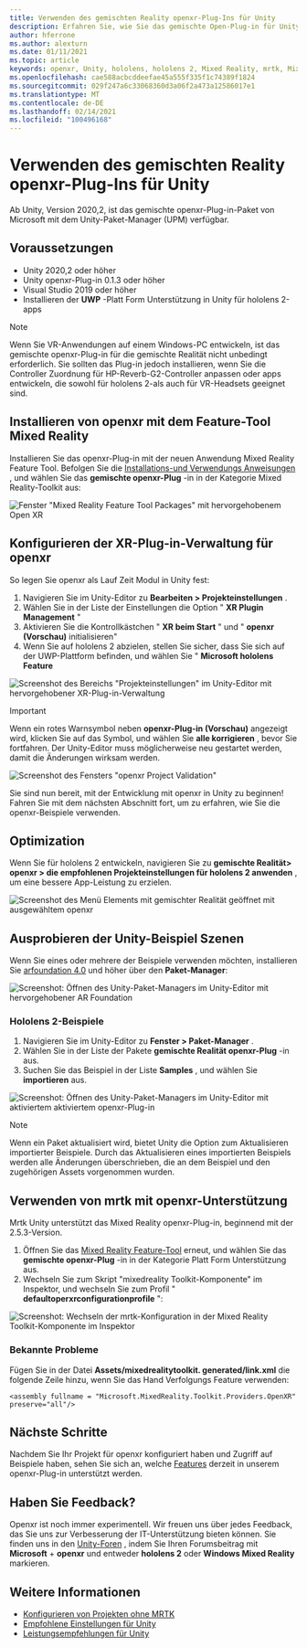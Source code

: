 ```yaml
---
title: Verwenden des gemischten Reality openxr-Plug-Ins für Unity
description: Erfahren Sie, wie Sie das gemischte Open-Plug-in für Unity für Unity-Projekte aktivieren.
author: hferrone
ms.author: alexturn
ms.date: 01/11/2021
ms.topic: article
keywords: openxr, Unity, hololens, hololens 2, Mixed Reality, mrtk, Mixed Reality Toolkit, Augmented Reality, Virtual Reality, Mixed Reality-Headsets, erlernen, Tutorial, Getting Started
ms.openlocfilehash: cae588acbcddeefae45a555f335f1c74389f1824
ms.sourcegitcommit: 029f247a6c33068360d3a06f2a473a12586017e1
ms.translationtype: MT
ms.contentlocale: de-DE
ms.lasthandoff: 02/14/2021
ms.locfileid: "100496168"
---
```

# <a name="using-the-mixed-reality-openxr-plugin-for-unity"></a>Verwenden des gemischten Reality openxr-Plug-Ins für Unity

Ab Unity, Version 2020,2, ist das gemischte openxr-Plug-in-Paket von Microsoft mit dem Unity-Paket-Manager (UPM) verfügbar.

## <a name="prerequisites"></a>Voraussetzungen

* Unity 2020,2 oder höher
* Unity openxr-Plug-in 0.1.3 oder höher
* Visual Studio 2019 oder höher
* Installieren der **UWP** -Platt Form Unterstützung in Unity für hololens 2-apps

> [!NOTE]
> Wenn Sie VR-Anwendungen auf einem Windows-PC entwickeln, ist das gemischte openxr-Plug-in für die gemischte Realität nicht unbedingt erforderlich. Sie sollten das Plug-in jedoch installieren, wenn Sie die Controller Zuordnung für HP-Reverb-G2-Controller anpassen oder apps entwickeln, die sowohl für hololens 2-als auch für VR-Headsets geeignet sind.

## <a name="installing-openxr-with-the-mixed-reality-feature-tool"></a>Installieren von openxr mit dem Feature-Tool Mixed Reality

Installieren Sie das openxr-Plug-in mit der neuen Anwendung Mixed Reality Feature Tool. Befolgen Sie die [Installations-und Verwendungs Anweisungen](welcome-to-mr-feature-tool.md) , und wählen Sie das **gemischte openxr-Plug** -in in der Kategorie Mixed Reality-Toolkit aus:

![Fenster "Mixed Reality Feature Tool Packages" mit hervorgehobenem Open XR](images/feature-tool-openxr.png)

## <a name="configuring-xr-plugin-management-for-openxr"></a>Konfigurieren der XR-Plug-in-Verwaltung für openxr

So legen Sie openxr als Lauf Zeit Modul in Unity fest:

1. Navigieren Sie im Unity-Editor zu **Bearbeiten > Projekteinstellungen** .
2. Wählen Sie in der Liste der Einstellungen die Option " **XR Plugin Management** "
3. Aktivieren Sie die Kontrollkästchen " **XR beim Start** " und " **openxr (Vorschau)** initialisieren"
4. Wenn Sie auf hololens 2 abzielen, stellen Sie sicher, dass Sie sich auf der UWP-Plattform befinden, und wählen Sie " **Microsoft hololens Feature**

![Screenshot des Bereichs "Projekteinstellungen" im Unity-Editor mit hervorgehobener XR-Plug-in-Verwaltung](images/openxr-img-05.png)

> [!IMPORTANT]
> Wenn ein rotes Warnsymbol neben **openxr-Plug-in (Vorschau)** angezeigt wird, klicken Sie auf das Symbol, und wählen Sie **alle korrigieren** , bevor Sie fortfahren. Der Unity-Editor muss möglicherweise neu gestartet werden, damit die Änderungen wirksam werden.

![Screenshot des Fensters "openxr Project Validation"](images/openxr-img-06.png)

Sie sind nun bereit, mit der Entwicklung mit openxr in Unity zu beginnen!  Fahren Sie mit dem nächsten Abschnitt fort, um zu erfahren, wie Sie die openxr-Beispiele verwenden.

## <a name="optimization"></a>Optimization

Wenn Sie für hololens 2 entwickeln, navigieren Sie zu **gemischte Realität> openxr > die empfohlenen Projekteinstellungen für hololens 2 anwenden** , um eine bessere App-Leistung zu erzielen.

![Screenshot des Menü Elements mit gemischter Realität geöffnet mit ausgewähltem openxr](images/openxr-img-08.png)

## <a name="try-out-the-unity-sample-scenes"></a>Ausprobieren der Unity-Beispiel Szenen

Wenn Sie eines oder mehrere der Beispiele verwenden möchten, installieren Sie [arfoundation 4.0](https://docs.unity3d.com/Packages/com.unity.xr.arfoundation@4.1/manual/index.html#installing-ar-foundation) und höher über den **Paket-Manager**:

![Screenshot: Öffnen des Unity-Paket-Managers im Unity-Editor mit hervorgehobener AR Foundation](images/openxr-img-09.png)

### <a name="hololens-2-samples"></a>Hololens 2-Beispiele

1. Navigieren Sie im Unity-Editor zu **Fenster > Paket-Manager** .
2. Wählen Sie in der Liste der Pakete **gemischte Realität openxr-Plug** -in aus.
3. Suchen Sie das Beispiel in der Liste **Samples** , und wählen Sie **importieren** aus.

![Screenshot: Öffnen des Unity-Paket-Managers im Unity-Editor mit aktiviertem aktiviertem openxr-Plug-in](images/openxr-img-03.png)

<!-- ### For all other OpenXR samples

1. In the Unity Editor, navigate to **Window > Package Manager**
2. In the list of packages, select **OpenXR Plugin**
3. Locate the sample in the **Samples** list and select **Import**

![Screenshot of Unity Package Manager open in Unity editor with OpenXR Plugin selected and samples import button highlighted](images/openxr-img-10.png) -->

> [!NOTE]
> Wenn ein Paket aktualisiert wird, bietet Unity die Option zum Aktualisieren importierter Beispiele.  Durch das Aktualisieren eines importierten Beispiels werden alle Änderungen überschrieben, die an dem Beispiel und den zugehörigen Assets vorgenommen wurden.

## <a name="using-mrtk-with-openxr-support"></a>Verwenden von mrtk mit openxr-Unterstützung

Mrtk Unity unterstützt das Mixed Reality openxr-Plug-in, beginnend mit der 2.5.3-Version.  

1. Öffnen Sie das [Mixed Reality Feature-Tool](welcome-to-mr-feature-tool.md) erneut, und wählen Sie das **gemischte openxr-Plug** -in in der Kategorie Platt Form Unterstützung aus.
2. Wechseln Sie zum Skript "mixedreality Toolkit-Komponente" im Inspektor, und wechseln Sie zum Profil " **defaultoperxrconfigurationprofile** ":

![Screenshot: Wechseln der mrtk-Konfiguration in der Mixed Reality Toolkit-Komponente im Inspektor](images/openxr-img-11.png)

### <a name="known-issues"></a>Bekannte Probleme 

Fügen Sie in der Datei **Assets/mixedrealitytoolkit. generated/link.xml** die folgende Zeile hinzu, wenn Sie das Hand Verfolgungs Feature verwenden:

```
<assembly fullname = "Microsoft.MixedReality.Toolkit.Providers.OpenXR" preserve="all"/>
```

## <a name="next-steps"></a>Nächste Schritte

Nachdem Sie Ihr Projekt für openxr konfiguriert haben und Zugriff auf Beispiele haben, sehen Sie sich an, welche [Features](openxr-supported-features.md) derzeit in unserem openxr-Plug-in unterstützt werden.

## <a name="have-feedback"></a>Haben Sie Feedback?

Openxr ist noch immer experimentell. Wir freuen uns über jedes Feedback, das Sie uns zur Verbesserung der IT-Unterstützung bieten können. Sie finden uns in den [Unity-Foren](https://aka.ms/unityforums) , indem Sie Ihren Forumsbeitrag mit **Microsoft**  +  **openxr** und entweder **hololens 2** oder **Windows Mixed Reality** markieren.

## <a name="see-also"></a>Weitere Informationen

* [Konfigurieren von Projekten ohne MRTK](configure-unity-project.md)
* [Empfohlene Einstellungen für Unity](recommended-settings-for-unity.md)
* [Leistungsempfehlungen für Unity](performance-recommendations-for-unity.md#how-to-profile-with-unity)
